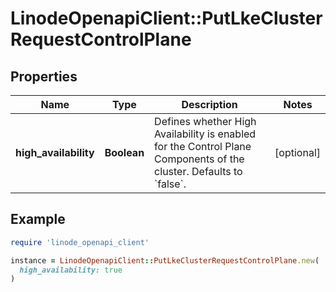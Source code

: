 # LinodeOpenapiClient::PutLkeClusterRequestControlPlane

## Properties

| Name | Type | Description | Notes |
| ---- | ---- | ----------- | ----- |
| **high_availability** | **Boolean** | Defines whether High Availability is enabled for the Control Plane Components of the cluster. Defaults to &#x60;false&#x60;. | [optional] |

## Example

```ruby
require 'linode_openapi_client'

instance = LinodeOpenapiClient::PutLkeClusterRequestControlPlane.new(
  high_availability: true
)
```

